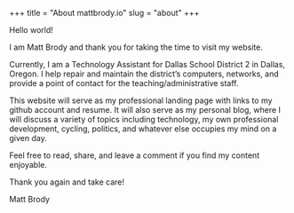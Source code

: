 +++
title = "About mattbrody.io"
slug = "about"
+++

Hello world!

I am Matt Brody and thank you for taking the time to visit my website.

Currently, I am a Technology Assistant for Dallas School District 2 in Dallas, Oregon. I help repair and maintain the district’s computers, networks, and provide a point of contact for the teaching/administrative staff.

This website will serve as my professional landing page with links to my github account and resume. It will also serve as my personal blog, where I will discuss a variety of topics including technology, my own professional development, cycling, politics, and whatever else occupies my mind on a given day.

Feel free to read, share, and leave a comment if you find my content enjoyable.

Thank you again and take care!

Matt Brody
